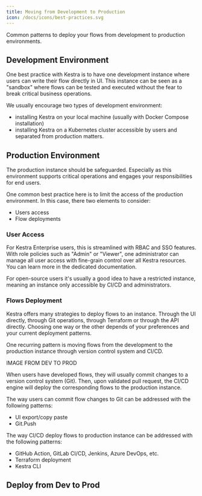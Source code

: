 ```yaml
---
title: Moving from Development to Production
icon: /docs/icons/best-practices.svg
---
```


Common patterns to deploy your flows from development to production environments.


## Development Environment

One best practice with Kestra is to have one development instance where users can write their flow directly in UI. This instance can be seen as a "sandbox" where flows can be tested and executed without the fear to break critical business operations.

We usually encourage two types of development environment:
- installing Kestra on your local machine (usually with Docker Compose installation)
- installing Kestra on a Kubernetes cluster accessible by users and separated from production matters.


## Production Environment

The production instance should be safeguarded. Especially as this environment supports critical operations and engages your responsibilities for end users.

One common best practice here is to limit the access of the production environment. In this case, there two elements to consider:
- Users access
- Flow deployments


### User Access

For Kestra Enterprise users, this is streamlined with RBAC and SSO features. With role policies such as "Admin" or "Viewer", one administrator can manage all user access with fine-grain control over all Kestra resources. You can learn more in the dedicated documentation.

For open-source users it's usually a good idea to have a restricted instance, meaning an instance only accessible by CI/CD and administrators.


### Flows Deployment

Kestra offers many strategies to deploy flows to an instance. Through the UI directly, through Git operations, through Terraform or through the API directly.
Choosing one way or the other depends of your preferences and your current deployment patterns.

One recurring pattern is moving flows from the development to the production instance through version control system and CI/CD.

IMAGE FROM DEV TO PROD

When users have developed flows, they will usually commit changes to a version control system (Git). Then, upon validated pull request, the CI/CD engine will deploy the corresponding flows to the production instance.

The way users can commit flow changes to Git can be addressed with the following patterns:
- UI export/copy paste
- Git.Push 

The way CI/CD deploy flows to production instance can be addressed with the following patterns:
- GitHub Action, GitLab CI/CD, Jenkins, Azure DevOps, etc.
- Terraform deployment
- Kestra CLI


## Deploy from Dev to Prod